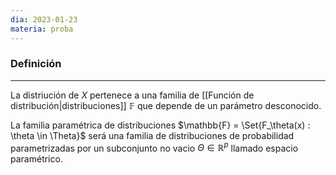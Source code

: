 ```yaml
---
dia: 2023-01-23
materia: proba
---
```

### Definición
---
La distriución de $X$ pertenece a una familia de [[Función de distribución|distribuciones]] $\mathbb{F}$ que depende de un parámetro desconocido.

La familia paramétrica de distribuciones $\mathbb{F} = \Set{F_\theta(x) : \theta \in \Theta}$ será una familia de distribuciones de probabilidad parametrizadas por un subconjunto no vacio $\Theta \in \mathbb{R}^p$ llamado espacio paramétrico.